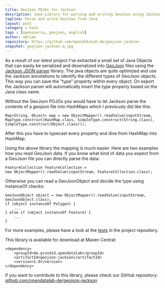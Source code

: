```yaml
---
title: GeoJson POJOs for Jackson
description: Java-Library for parsing and writing GeoJson using Jackson annotations. Easy mapping of GeoJson objects to Java objects.
tagline: Parse and write GeoJson from Java
layout: post
category : hack
tags : [opensource, geojson, english]
author: adrian
repository: https://github.com/opendatalab-de/geojson-jackson
snapshot: geojson-jackson-q.jpg
---
```


As a result of our latest project I've extracted a small set of Java Objects that can easily be serialized 
and deserialized into [GeoJson](http://www.geojson.org) files using the [Jackson JSON parser](http://jackson.codehaus.org/) library.
The java objects are quite optimized and use the Jackson annotations to identify the different types of GeoJson objects. 
This way you can save the "type" property within every object. On export the Jackson parser will automatically 
insert the type property based on the Java class name.

Without the GeoJson POJOs you would have to let Jackson parse the contents of a geojson file 
into HashMaps which I previously did like this:

	Map<String, Object> map = new ObjectMapper().readValue(inputStream,
	MapType.construct(HashMap.class, SimpleType.construct(String.class),
	SimpleType.construct(Object.class)));

After this you have to typecast every property and dive from HashMap into HashMap. 

Using the above library the mapping is much easier. Here are two examples how you read GeoJson data.
If you know what kind of data you expect from a GeoJson file you can directly parse the data:

	FeatureCollection featureCollection = 
	new ObjectMapper().readValue(inputStream, FeatureCollection.class);

Otherwise you can read a GeoJsonObject and decide the type using instanceOf checks:

	GeoJsonObject object = new ObjectMapper().readValue(inputStream, GeoJsonObject.class);
	if (object instanceOf Polygon) {
		...
	} else if (object instanceOf Feature) {
		...
	}

For more examples, please have a look at 
the [tests](https://github.com/opendatalab-de/geojson-jackson/tree/master/src/test/java/org/geojson/jackson) 
in the project repository. 

This library is available for download at Maven Central:

	<dependency>
		<groupId>de.grundid.opendatalab</groupId>
		<artifactId>geojson-jackson</artifactId>
		<version>1.0</version>
	</dependency>


If you want to contribute to this library, please check our GitHub repository:
[github.com/opendatalab-de/geojson-jackson](https://github.com/opendatalab-de/geojson-jackson)
